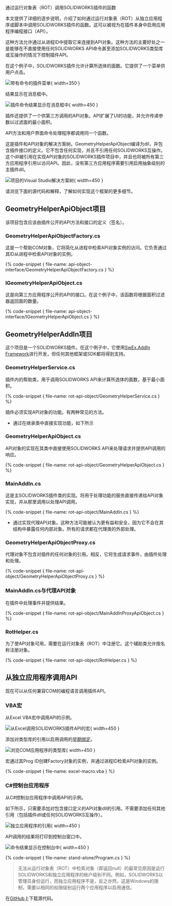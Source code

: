 通过运行对象表（ROT）调用SOLIDWORKS插件的函数

本文提供了详细的逐步说明，介绍了如何通过运行对象表（ROT）从独立应用程序或脚本中调用SOLIDWORKS插件的函数。这可以被视为在插件本身中启用应用程序编程接口（API）。

这种方法允许通过从进程ID中提取它来连接到API对象。这种方法的主要好处之一是能够在不直接使用任何SOLIDWORKS API命令甚至添加SOLIDWORKS类型库或互操作的情况下控制插件API。

在这个例子中，SOLIDWORKS插件允许计算所选体的面数。它提供了一个菜单供用户点击。

![带有命令的插件菜单](add-in-menu-command.png){ width=350 }

结果显示在消息框中。

![插件命令结果显示在消息框中](add-in-command-result-message.png){ width=450 }

插件还提供了一个供第三方调用的API对象。API扩展了UI的功能，并允许传递参数以过滤面的最小面积。

API方法和用户界面命令处理程序都调用同一个函数。

这是插件和API对象的解决方案树。GeometryHelperApiObject编译为dll，并包含插件接口的定义。它不包含任何实现，并且不引用任何SOLIDWORKS互操作。这个dll被引用在实现API对象的SOLIDWORKS插件项目中，并且也将被所有第三方应用程序引用以访问API。因此，没有第三方应用程序需要引用启用抽象级别的主插件dll。

![项目的Visual Studio解决方案树](solution-tree.png){ width=450 }

请浏览下面的源代码和解释，了解如何实现这个框架的更多细节。

## GeometryHelperApiObject项目

该项目包含应该由插件公开的API方法和接口的定义（签名）。

### GeometryHelperApiObjectFactory.cs

这是一个帮助COM对象，它将简化从进程中检索API对象实例的访问。它负责通过其ID从进程中检索API对象的实例。

{% code-snippet { file-name: api-object-interface/GeometryHelperApiObjectFactory.cs } %}

### IGeometryHelperApiObject.cs

这是向第三方应用程序公开的API的接口。在这个例子中，该函数将根据面积过滤器返回面的数量。

{% code-snippet { file-name: api-object-interface/IGeometryHelperApiObject.cs } %}

## GeometryHelperAddIn项目

这个项目是一个SOLIDWORKS插件。在这个例子中，它使用[SwEx.AddIn Framework](/labs/solidworks/swex/add-in/)进行开发，但任何其他框架或SDK都将得到支持。

### GeometryHelperService.cs

插件内的帮助类，用于调用SOLIDWORKS API来计算所选体的面数，基于最小面积。

{% code-snippet { file-name: rot-api-object/GeometryHelperService.cs } %}

插件必须实现API对象的功能。有两种常见的方法。

* 通过在继承类中直接实现功能，如下所示

### GeometryHelperApiObject.cs

API对象的实现在其类中直接使用SOLIDWORKS API来处理请求并提供API调用的响应。

{% code-snippet { file-name: rot-api-object/GeometryHelperApiObject.cs } %}

### MainAddIn.cs

这是主SOLIDWORKS插件类的实现。将用于处理功能的服务直接传递给API对象实现，并从那里调用以处理API调用。

{% code-snippet { file-name: rot-api-object/MainAddIn.cs } %}

* 通过实现代理API对象。这种方法可能被认为更有益和安全，因为它不会在其结构中暴露任何内部对象。所有的请求都在代理类的外部处理。

### GeometryHelperApiObjectProxy.cs

代理对象不包含对插件的任何对象的引用。相反，它将生成请求事件，由插件处理和处理。

{% code-snippet { file-name: rot-api-object/GeometryHelperApiObjectProxy.cs } %}

### MainAddIn.cs与代理API对象

在插件中处理事件并提供结果。

{% code-snippet { file-name: rot-api-object/MainAddInProxyApiObject.cs } %}

### RotHelper.cs

为了使API对象可用，需要在运行对象表（ROT）中注册它。这个辅助类允许按名称注册对象。

{% code-snippet { file-name: rot-api-object/RotHelper.cs } %}

## 从独立应用程序调用API

现在可以从任何兼容COM的编程语言调用插件API。

### VBA宏

从Excel VBA宏中调用API的示例。

![从Excel调用SOLIDWORKS插件API的宏](excel-vba-macro.png){ width=450 }

添加对类型库的引用以启用调用的[早期绑定](/visual-basic/variables/declaration#early-binding-and-late-binding)。

![浏览COM应用程序的类型库](macro-browse-type-library.png){ width=450 }

宏通过其Prog ID创建Factory对象的实例，并通过进程ID检索API对象的实例。

{% code-snippet { file-name: excel-macro.vba } %}

### C#控制台应用程序

从C#控制台应用程序中调用API的示例。

如下所示，只需要添加对包含接口定义的API对象dll的引用。不需要添加任何其他引用（包括插件dll或任何SOLIDWORKS互操作）。

![独立应用程序的引用](stand-alone-references.png){ width=450 }

API调用的结果将打印到控制台窗口中。

![命令结果显示在控制台中](command-line-result.png){ width=450 }

{% code-snippet { file-name: stand-alone/Program.cs } %}

> 无法从运行对象表（ROT）中检索对象（即返回null）的最常见原因是运行SOLIDWORKS和独立应用程序的帐户级别不同。例如，SOLIDWORKS以管理员身份运行，而独立应用程序不是，反之亦然。这是Windows的限制，需要以相同的权限级别运行两个应用程序以启用通信。

在[GitHub](https://github.com/codestackdev/solidworks-api-examples/tree/master/swex/add-in/geometry-helper-api-rot)上下载源代码。